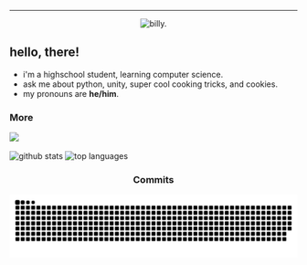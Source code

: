 ---
<p align="center">
  <img alt="billy." src="https://user-images.githubusercontent.com/70792552/125780850-8a79d693-8c77-4e8b-b7a9-ec6c5e0d29ac.png" />
  <!--<img alt="Photo of cherry blossoms." src="https://res.cloudinary.com/jendowns/image/upload/v1598540379/flowers_wcwnkq.jpg" />-->
</p>
  
## hello, there!

- i'm a highschool student, learning computer science.
- ask me about python, unity, super cool cooking tricks, and cookies.
- my pronouns are **he/him**.


### More

[![](https://www.codewars.com/users/billyeatcookies/badges/large)](https://www.codewars.com/users/billyeatcookies)

![github stats](https://github-readme-stats.vercel.app/api?username=billyeatcookies&show_icons=true&hide=stars&hide_border=true&bg_color=232326&icon_color=ebcb8b&title_color=a0c5e7&text_color=a0c5e7) ![top languages](https://github-readme-stats.vercel.app/api/top-langs/?username=billyeatcookies&layout=compact&show_icons=true&hide_border=true&bg_color=232326&icon_color=ebcb8b&title_color=a0c5e7&text_color=a0c5e7)



<h3 align="center">Commits</h3>
<p align="center">
  <img align="center" src="https://github.com/billyeatcookies/billyeatcookies/blob/output/github-contribution-grid-snake.svg" alt="twitter/billyeatcookies" />
</p>
